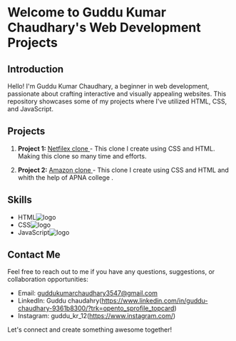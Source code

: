 # Welcome to Guddu Kumar Chaudhary's Web Development Projects

## Introduction
Hello! I'm Guddu Kumar Chaudhary, a beginner in web development, passionate about crafting interactive and visually appealing websites. This repository showcases some of my projects where I've utilized HTML, CSS, and JavaScript.

## Projects
1. **Project 1:** [Netfilex clone ]((http://127.0.0.1:5500/personal-repository/netflix/index1.html)) - This clone I create using CSS and HTML. Making this clone so many time and efforts.

2. **Project 2:** [Amazon clone ]((http://127.0.0.1:5500/personal-repository/Amazon.com/index.html)) - This clone I create using CSS and HTML and whith the help of APNA college .

## Skills
- HTML<img src="https://www.google.com/url?sa=i&url=https%3A%2F%2Fen.m.wikipedia.org%2Fwiki%2FFile%3AHTML5_logo_and_wordmark.svg&psig=AOvVaw2dW6DeY3Hy9rL3hUHbLm4E&ust=1715354694654000&source=images&cd=vfe&opi=89978449&ved=0CBIQjRxqFwoTCMDL5qvwgIYDFQAAAAAdAAAAABAE" alt ="logo">
- CSS<img src="[https://www.google.com/url?sa=i&url=https%3A%2F%2Fen.m.wikipedia.org%2Fwiki%2FFile%3AHTML5_logo_and_wordmark.svg&psig=AOvVaw2dW6DeY3Hy9rL3hUHbLm4E&ust=1715354694654000&source=images&cd=vfe&opi=89978449&ved=0CBIQjRxqFwoTCMDL5qvwgIYDFQAAAAAdAAAAABAE](https://www.google.com/url?sa=i&url=https%3A%2F%2Fen.m.wikipedia.org%2Fwiki%2FFile%3ACSS3_logo_and_wordmark.svg&psig=AOvVaw3MgQnxoyAryzNoPhc0YQK6&ust=1715354786438000&source=images&cd=vfe&opi=89978449&ved=0CBIQjRxqFwoTCNCFvdfwgIYDFQAAAAAdAAAAABAE)" alt ="logo">
- JavaScript<img src="[https://www.google.com/url?sa=i&url=https%3A%2F%2Fen.m.wikipedia.org%2Fwiki%2FFile%3AHTML5_logo_and_wordmark.svg&psig=AOvVaw2dW6DeY3Hy9rL3hUHbLm4E&ust=1715354694654000&source=images&cd=vfe&opi=89978449&ved=0CBIQjRxqFwoTCMDL5qvwgIYDFQAAAAAdAAAAABAE](https://www.google.com/url?sa=i&url=https%3A%2F%2F1000logos.net%2Fjavascript-logo%2F&psig=AOvVaw3kZpnnMQdNzpNGqTJR1Rj9&ust=1715354818480000&source=images&cd=vfe&opi=89978449&ved=0CBIQjRxqFwoTCOi7oufwgIYDFQAAAAAdAAAAABAE)" alt ="logo">

## Contact Me
Feel free to reach out to me if you have any questions, suggestions, or collaboration opportunities:
- Email: guddukumarchaudhary3547@gmail.com
- LinkedIn: Guddu chaudahry(https://www.linkedin.com/in/guddu-chaudhary-9361b8300/?trk=opento_sprofile_topcard)
- Instagram: guddu_kr_12(https://www.instagram.com/)

Let's connect and create something awesome together!
